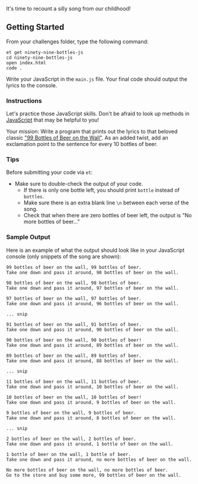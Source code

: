 It's time to recount a silly song from our childhood!

## Getting Started

From your challenges folder, type the following command:

```no-highlight
et get ninety-nine-bottles-js
cd ninety-nine-bottles-js
open index.html
code .
```

Write your JavaScript in the `main.js` file. Your final code should output the lyrics to the console.

### Instructions

Let's practice those JavaScript skills. Don't be afraid to look up methods in [JavaScript](https://developer.mozilla.org/en-US/docs/Web/JavaScript) that may be helpful to you!

Your mission: Write a program that prints out the lyrics to that beloved classic ["99 Bottles of Beer on the Wall"](http://www.99-bottles-of-beer.net/lyrics.html).
As an added twist, add an exclamation point to the sentence for every 10 bottles of beer.

### Tips

Before submitting your code via `et`:

- Make sure to double-check the output of your code.
  - If there is only one bottle left, you should print `bottle` instead of `bottles`.
  - Make sure there is an extra blank line `\n` between each verse of the song.
  - Check that when there are zero bottles of beer left, the output is "No more bottles of beer..."

### Sample Output

Here is an example of what the output should look like in your JavaScript console (only snippets of the song are shown):

```no-highlight
99 bottles of beer on the wall, 99 bottles of beer.
Take one down and pass it around, 98 bottles of beer on the wall.

98 bottles of beer on the wall, 98 bottles of beer.
Take one down and pass it around, 97 bottles of beer on the wall.

97 bottles of beer on the wall, 97 bottles of beer.
Take one down and pass it around, 96 bottles of beer on the wall.

... snip

91 bottles of beer on the wall, 91 bottles of beer.
Take one down and pass it around, 90 bottles of beer on the wall.

90 bottles of beer on the wall, 90 bottles of beer!
Take one down and pass it around, 89 bottles of beer on the wall.

89 bottles of beer on the wall, 89 bottles of beer.
Take one down and pass it around, 88 bottles of beer on the wall.

... snip

11 bottles of beer on the wall, 11 bottles of beer.
Take one down and pass it around, 10 bottles of beer on the wall.

10 bottles of beer on the wall, 10 bottles of beer!
Take one down and pass it around, 9 bottles of beer on the wall.

9 bottles of beer on the wall, 9 bottles of beer.
Take one down and pass it around, 8 bottles of beer on the wall.

... snip

2 bottles of beer on the wall, 2 bottles of beer.
Take one down and pass it around, 1 bottle of beer on the wall.

1 bottle of beer on the wall, 1 bottle of beer.
Take one down and pass it around, no more bottles of beer on the wall.

No more bottles of beer on the wall, no more bottles of beer.
Go to the store and buy some more, 99 bottles of beer on the wall.
```
